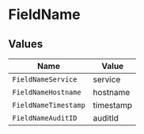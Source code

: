 # FieldName


## Values

| Name                 | Value                |
| -------------------- | -------------------- |
| `FieldNameService`   | service              |
| `FieldNameHostname`  | hostname             |
| `FieldNameTimestamp` | timestamp            |
| `FieldNameAuditID`   | auditId              |